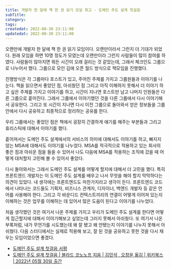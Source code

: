 ```yaml
---
title: 개발자 한 달에 책 한 권 읽기 모임 회고 - 도메인 주도 설계 첫걸음
subTitle:
category:
tags:
createdat: 2022-08-30 23:11:00
updatedat: 2022-08-30 23:11:00
---
```


오랜만에 개발자 한 달에 책 한 권 읽기 모임이다. 오랜만이라서 그런지 더 기대가
되었다. 원래 모임을 하면 10명 정도가 모였는데 오랜만이라 그런지 사람들이 많이
참여를 하였다. 사람들이 많아지면 뭐든 시간이 오래 걸리는 것 같았는데, 그래서
체크인도 그룹으로 나누어서 했다. 그룹으로 모인 김에 오픈 월드 방식으로 책모임을
진행했다.  

진행방식은 각 그룹마다 호스트가 있고, 주어진 주제를 가지고 그룹원들과 이야기를
나눈다. 책을 읽으면서 좋았던 점, 아쉬웠던 점 그리고 아직 이해하지 못해서 더
이야기 하고 싶은 주제를 가지고 이야기를 하고, 시간이 지나면 호스트만 남고 나머지
인원들은 다른 그룹으로 흩어진다. 그래서 그룹에서 이야기했던 것을 다른 그룹에서
다시 이야기해서 공유한다. 그리고 또 시간이 지나면 다시 이전 그룹으로 돌아와서
얻은 정보들을 그룹 안에서 다시 공유하고 최종적으로 정리하는 공유를 한다.  

우리 그룹에서는 좋았던 점은 책에서 굉장히 간결하게 얘기를 해주는 부분들과 그리고
휴리스틱에 대해서 이야기를 했다.  

흩어져서는 도메인 주도 설계에서의 서비스의 의미에 대해서도 이야기를 하고, 빠지지
않는 MSA에 대해서도 이야기를 나누었다. MSA를 적극적으로 적용하고 있는 회사의
좋은 점과 아쉬운 점을 들을 수 있어서 나도 다음에 MSA를 적용하는 조직에 갔을 때
어떻게 대처할지 고민해 볼 수 있어서 좋았다.  

다시 돌아와서는 그래서 도메인 주도 설계를 어떻게 할지에 대해서 더 고민을 했다.
특히 프론트엔드 개발자는 이 도메인 주도 설계를 배우고 나서 무엇을 해야 할지
막막하다는 의견이 있었다. 내 생각에는 프론트엔드도 마찬가지라고 생각이 든다.
프론트엔드 코드에서 나타나는 코드들도 기획자, 비즈니스 관계자, 디자이너, 백엔드
개발자 등 같은 언어를 사용해야 한다. 그리고 각 바운디드 컨텍스트끼리의 연결이
어떻게 이어져 있는지 이해하는 것은 업무를 이해하는 데 있어서 많은 도움이 된다고
이야기를 나누었다.  

처음 생각했던 것은 여기서 나온 주제를 가지고 우리가 도메인 주도 설계를 한다면
어떻게 접근할지에 대해서 이야기해보고 싶었는데 그러지 못해서 아쉬웠다. 또
여기서 나온 부록처럼, 내가 무언가를 시도했는데 왜 잘 됐고 왜 안됐는지 이야기를
나누지 못해서 아쉬웠다. 다음 스터디에서는 실제로 적용해 보고, 잘 된 것을 공유하고 못한 것을 다시 채우는 모임이었으면 좋겠다.

* [도메인 주도 설계 첫걸음 서평](https://hannut91.github.io/blogs/books/learning-domain-driven-design)
* [도메인 주도 설계 첫걸음 \| 블라드 코노노프 지음 \| 김민석 , 오창윤 옮김 \| 위키북스 \| 2022년 05월 30일 출간](http://www.kyobobook.co.kr/product/detailViewKor.laf?barcode=9788952772442)
